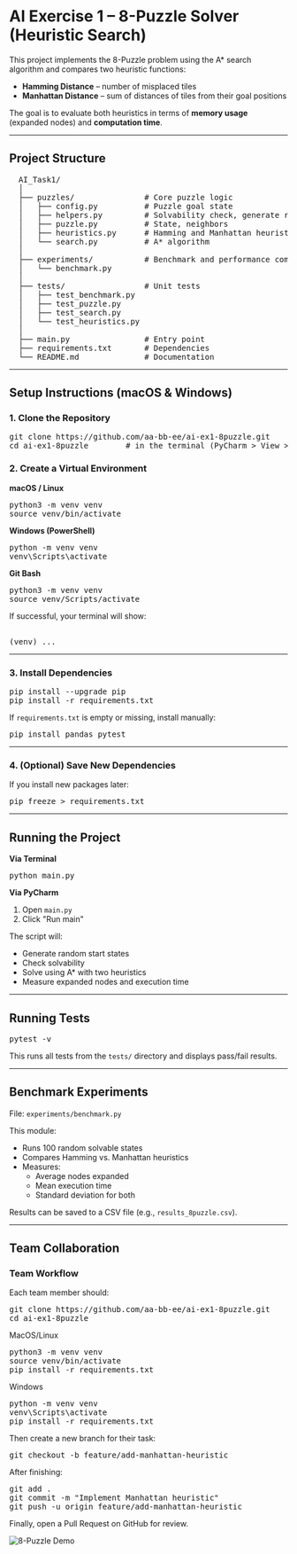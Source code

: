 # AI Exercise 1 – 8-Puzzle Solver (Heuristic Search)

This project implements the 8-Puzzle problem using the A* search algorithm and compares two heuristic functions:

- **Hamming Distance** – number of misplaced tiles  
- **Manhattan Distance** – sum of distances of tiles from their goal positions  

The goal is to evaluate both heuristics in terms of **memory usage** (expanded nodes) and **computation time**.

---


## Project Structure

<pre>
  AI_Task1/
  │
  ├── puzzles/               # Core puzzle logic
  │   ├── config.py          # Puzzle goal state
  │   ├── helpers.py         # Solvability check, generate random board
  │   ├── puzzle.py          # State, neighbors
  │   ├── heuristics.py      # Hamming and Manhattan heuristics
  │   └── search.py          # A* algorithm
  │
  ├── experiments/           # Benchmark and performance comparison
  │   └── benchmark.py
  │
  ├── tests/                 # Unit tests
  │   ├── test_benchmark.py
  │   ├── test_puzzle.py
  │   ├── test_search.py
  │   └── test_heuristics.py
  │
  ├── main.py                # Entry point
  ├── requirements.txt       # Dependencies
  └── README.md              # Documentation
</pre>



---

## Setup Instructions (macOS & Windows)

### 1. Clone the Repository

<pre>
git clone https://github.com/aa-bb-ee/ai-ex1-8puzzle.git
cd ai-ex1-8puzzle        # in the terminal (PyCharm > View > Tool Windows > Terminal)
</pre>

### 2. Create a Virtual Environment

**macOS / Linux**
<pre>
python3 -m venv venv
source venv/bin/activate
</pre>

**Windows (PowerShell)**
<pre>
python -m venv venv
venv\Scripts\activate
</pre>

**Git Bash**

<pre>
python3 -m venv venv
source venv/Scripts/activate
</pre>

If successful, your terminal will show:
<pre> 
(venv) ... 
</pre>


---

### 3. Install Dependencies

<pre>
pip install --upgrade pip
pip install -r requirements.txt
</pre>

If `requirements.txt` is empty or missing, install manually:
<pre>
pip install pandas pytest
</pre>

---

### 4. (Optional) Save New Dependencies

If you install new packages later:
<pre>
pip freeze > requirements.txt
</pre>

---

## Running the Project

**Via Terminal**
<pre>
python main.py
</pre>

**Via PyCharm**
1. Open `main.py`
2. Click "Run main"

The script will:
- Generate random start states  
- Check solvability  
- Solve using A* with two heuristics  
- Measure expanded nodes and execution time

---

## Running Tests

<pre>
pytest -v
</pre>

This runs all tests from the `tests/` directory and displays pass/fail results.

---

## Benchmark Experiments

File: `experiments/benchmark.py`

This module:
- Runs 100 random solvable states  
- Compares Hamming vs. Manhattan heuristics  
- Measures:
  - Average nodes expanded  
  - Mean execution time  
  - Standard deviation for both

Results can be saved to a CSV file (e.g., `results_8puzzle.csv`).

---

## Team Collaboration

### Team Workflow
Each team member should:

<pre>
git clone https://github.com/aa-bb-ee/ai-ex1-8puzzle.git
cd ai-ex1-8puzzle
</pre>

MacOS/Linux
<pre>
python3 -m venv venv
source venv/bin/activate
pip install -r requirements.txt
</pre>

Windows
<pre>
python -m venv venv
venv\Scripts\activate
pip install -r requirements.txt
</pre>


Then create a new branch for their task:

<pre>
git checkout -b feature/add-manhattan-heuristic
</pre>

After finishing:

<pre>
git add .
git commit -m "Implement Manhattan heuristic"
git push -u origin feature/add-manhattan-heuristic
</pre>

Finally, open a Pull Request on GitHub for review.

![8-Puzzle Demo](https://media1.giphy.com/media/v1.Y2lkPTc5MGI3NjExMmw4ZXJhYTdkNDd2bDhteDcwdnVpcjB3cGt2djc4YTlqM3o4OHd1OCZlcD12MV9pbnRlcm5hbF9naWZfYnlfaWQmY3Q9Zw/k2Da0Uzaxo9xe/giphy.gif)

